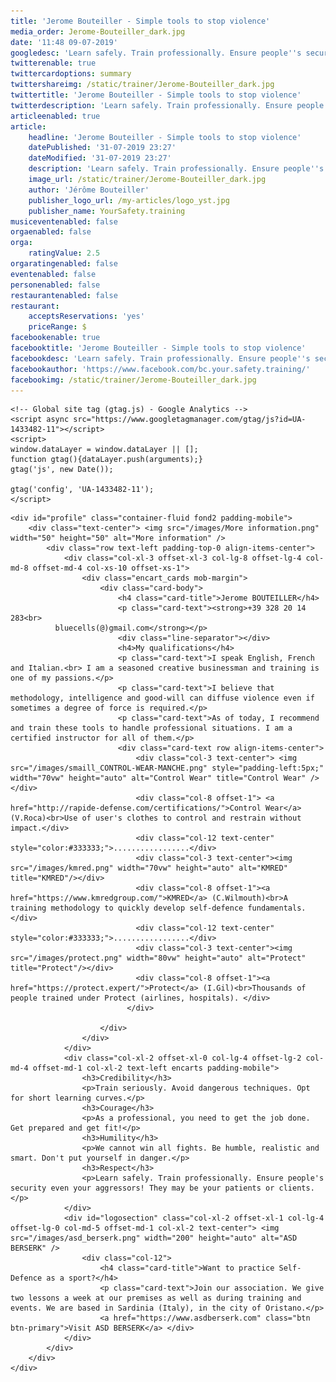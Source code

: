 ```yaml
---
title: 'Jerome Bouteiller - Simple tools to stop violence'
media_order: Jerome-Bouteiller_dark.jpg
date: '11:48 09-07-2019'
googledesc: 'Learn safely. Train professionally. Ensure people''s security even your aggressors! They may be your patients or clients.'
twitterenable: true
twittercardoptions: summary
twittershareimg: /static/trainer/Jerome-Bouteiller_dark.jpg
twittertitle: 'Jerome Bouteiller - Simple tools to stop violence'
twitterdescription: 'Learn safely. Train professionally. Ensure people''s security even your aggressors! They may be your patients or clients.'
articleenabled: true
article:
    headline: 'Jerome Bouteiller - Simple tools to stop violence'
    datePublished: '31-07-2019 23:27'
    dateModified: '31-07-2019 23:27'
    description: 'Learn safely. Train professionally. Ensure people''s security even your aggressors! They may be your patients or clients.'
    image_url: /static/trainer/Jerome-Bouteiller_dark.jpg
    author: 'Jérôme Bouteiller'
    publisher_logo_url: /my-articles/logo_yst.jpg
    publisher_name: YourSafety.training
musiceventenabled: false
orgaenabled: false
orga:
    ratingValue: 2.5
orgaratingenabled: false
eventenabled: false
personenabled: false
restaurantenabled: false
restaurant:
    acceptsReservations: 'yes'
    priceRange: $
facebookenable: true
facebooktitle: 'Jerome Bouteiller - Simple tools to stop violence'
facebookdesc: 'Learn safely. Train professionally. Ensure people''s security even your aggressors! They may be your patients or clients.'
facebookauthor: 'https://www.facebook.com/bc.your.safety.training/'
facebookimg: /static/trainer/Jerome-Bouteiller_dark.jpg
---
```


<html lang="en">

<head>
    <meta charset="utf-8">
    <meta http-equiv="X-UA-Compatible" content="IE=edge">
    <meta name="viewport" content="width=device-width, initial-scale=1, maximum-scale=1, user-scalable=no">
    <title>Your Safety Training - Jérôme Bouteiller safety and self-defense trainer</title>
    <meta name="description" content="Jérôme Bouteiller has tracked records in training safety and self-defense for civilians. Thanks to selected tools (Control Wear and KMRED), your learning curve is shorter.">
    <meta name="" keywords="jerome bouteiller, trainer, instructor, asd berserk, wilmouth, roca, krav maga, control wear, kmred, protect, europe">
    <!-- Bootstrap -->
    <link rel="stylesheet" href="/scss/bootstrap-4.0.0.css">
    <link rel="stylesheet" href="/scss/bluecells.css">
    <link rel="stylesheet" href="https://use.typekit.net/rqs1uhe.css">
    <!-- Responsive -->
    <link rel="stylesheet" href="/scss/responsive.css">

    <!-- Global site tag (gtag.js) - Google Analytics -->
    <script async src="https://www.googletagmanager.com/gtag/js?id=UA-1433482-11"></script>
    <script>
    window.dataLayer = window.dataLayer || [];
    function gtag(){dataLayer.push(arguments);}
    gtag('js', new Date());

    gtag('config', 'UA-1433482-11');
    </script>

</head>

<body>

    <div id="profile" class="container-fluid fond2 padding-mobile">
        <div class="text-center"> <img src="/images/More information.png" width="50" height="50" alt="More information" />
            <div class="row text-left padding-top-0 align-items-center">
                <div class="col-xl-3 offset-xl-3 col-lg-8 offset-lg-4 col-md-8 offset-md-4 col-xs-10 offset-xs-1">
                    <div class="encart_cards mob-margin">
                        <div class="card-body">
                            <h4 class="card-title">Jerome BOUTEILLER</h4>
                            <p class="card-text"><strong>+39 328 20 14 283<br>
              bluecells(@)gmail.com</strong></p>
                            <div class="line-separator"></div>
                            <h4>My qualifications</h4>
                            <p class="card-text">I speak English, French and Italian.<br> I am a seasoned creative businessman and training is one of my passions.</p>
                            <p class="card-text">I believe that methodology, intelligence and good-will can diffuse violence even if sometimes a degree of force is required.</p>
                            <p class="card-text">As of today, I recommend and train these tools to handle professional situations. I am a certified instructor for all of them.</p>
                            <div class="card-text row align-items-center">
                                <div class="col-3 text-center"> <img src="/images/smaill_CONTROL-WEAR-MANCHE.png" style="padding-left:5px;" width="70vw" height="auto" alt="Control Wear" title="Control Wear" /></div>
                                <div class="col-8 offset-1"> <a href="http://rapide-defense.com/certifications/">Control Wear</a> (V.Roca)<br>Use of user's clothes to control and restrain without impact.</div>
                                <div class="col-12 text-center" style="color:#333333;">.................</div>
                                <div class="col-3 text-center"><img src="/images/kmred.png" width="70vw" height="auto" alt="KMRED" title="KMRED"/></div>
                                <div class="col-8 offset-1"><a href="https://www.kmredgroup.com/">KMRED</a> (C.Wilmouth)<br>A training methodology to quickly develop self-defence fundamentals. </div>
                                <div class="col-12 text-center" style="color:#333333;">.................</div>
                                <div class="col-3 text-center"><img src="/images/protect.png" width="80vw" height="auto" alt="Protect" title="Protect"/></div>
                                <div class="col-8 offset-1"><a href="https://protect.expert/">Protect</a> (I.Gil)<br>Thousands of people trained under Protect (airlines, hospitals). </div>
                              </div>

                        </div>
                    </div>
                </div>
                <div class="col-xl-2 offset-xl-0 col-lg-4 offset-lg-2 col-md-4 offset-md-1 col-xl-2 text-left encarts padding-mobile">
                    <h3>Credibility</h3>
                    <p>Train seriously. Avoid dangerous techniques. Opt for short learning curves.</p>
                    <h3>Courage</h3>
                    <p>As a professional, you need to get the job done. Get prepared and get fit!</p>
                    <h3>Humility</h3>
                    <p>We cannot win all fights. Be humble, realistic and smart. Don't put yourself in danger.</p>
                    <h3>Respect</h3>
                    <p>Learn safely. Train professionally. Ensure people's security even your aggressors! They may be your patients or clients.</p>
                </div>
                <div id="logosection" class="col-xl-2 offset-xl-1 col-lg-4  offset-lg-0 col-md-5 offset-md-1 col-xl-2 text-center"> <img src="/images/asd_berserk.png" width="200" height="auto" alt="ASD BERSERK" />
                    <div class="col-12">
                        <h4 class="card-title">Want to practice Self-Defence as a sport?</h4>
                        <p class="card-text">Join our association. We give two lessons a week at our premises as well as during training and events. We are based in Sardinia (Italy), in the city of Oristano.</p>
                        <a href="https://www.asdberserk.com" class="btn btn-primary">Visit ASD BERSERK</a> </div>
                </div>
            </div>
        </div>
    </div>

</body>
<!-- jQuery (necessary for Bootstrap's JavaScript plugins) -->
<script src="js/jquery-3.2.1.min.js"></script>
<!-- Include all compiled plugins (below), or include individual files as needed -->
<script src="js/popper.min.js"></script>
<script src="js/bootstrap-4.0.0.js"></script>

</html>

